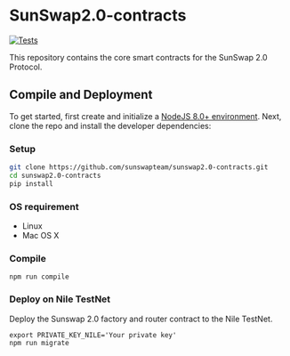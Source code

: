 # SunSwap2.0-contracts

[![Tests](https://github.com/sunswapteam/sunswap2.0-contracts/actions/workflows/tests.yml/badge.svg)](https://github.com/sunswapteam/sunswap2.0-contracts/actions/workflows/tests.yml)

This repository contains the core smart contracts for the SunSwap 2.0 Protocol.

## Compile and Deployment

To get started, first create and initialize a [NodeJS 8.0+ environment](https://github.com/nodejs/node). Next, clone the repo and install the developer dependencies:

### Setup

```bash
git clone https://github.com/sunswapteam/sunswap2.0-contracts.git
cd sunswap2.0-contracts
pip install
```

### OS requirement
 * Linux
 * Mac OS X

### Compile

```
npm run compile
```

### Deploy on Nile TestNet

Deploy the Sunswap 2.0 factory and router contract to the Nile TestNet.

```
export PRIVATE_KEY_NILE='Your private key'
npm run migrate
```


